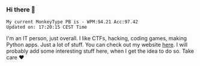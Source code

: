 ### Hi there 👋
<!-- PB START -->
```
My current MonkeyType PB is - WPM:94.21 Acc:97.42
Updated on: 17:20:15 CEST Time
```
<!-- PB END -->
I'm an IT person, just overall. I like CTFs, hacking, coding games, making Python apps. Just a lot of stuff.
You can check out my website [here](https://skill3472.github.io/).
I will probably add some interesting stuff here, when I get the idea to do so. Take care ❤️
